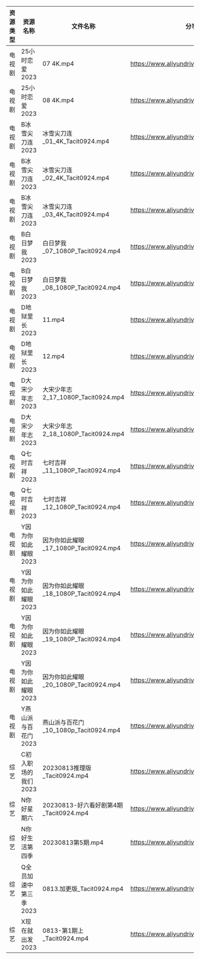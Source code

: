 | 资源类型 | 资源名称          | 文件名称                            | 分享链接                                      | 更新时间       |
| ---- | ------------- | ------------------------------- | ----------------------------------------- | ---------- |
| 电视剧  | 25小时恋爱2023    | 07 4K.mp4                       | https://www.aliyundrive.com/s/J3KM8L4y4EF | 2023-08-14 |
| 电视剧  | 25小时恋爱2023    | 08 4K.mp4                       | https://www.aliyundrive.com/s/J3KM8L4y4EF | 2023-08-14 |
| 电视剧  | B冰雪尖刀连2023    | 冰雪尖刀连_01_4K_Tacit0924.mp4       | https://www.aliyundrive.com/s/qJv5ZZatxRN | 2023-08-14 |
| 电视剧  | B冰雪尖刀连2023    | 冰雪尖刀连_02_4K_Tacit0924.mp4       | https://www.aliyundrive.com/s/qJv5ZZatxRN | 2023-08-14 |
| 电视剧  | B冰雪尖刀连2023    | 冰雪尖刀连_03_4K_Tacit0924.mp4       | https://www.aliyundrive.com/s/qJv5ZZatxRN | 2023-08-14 |
| 电视剧  | B白日梦我2023     | 白日梦我_07_1080P_Tacit0924.mp4     | https://www.aliyundrive.com/s/ehXyRVP8Cut | 2023-08-14 |
| 电视剧  | B白日梦我2023     | 白日梦我_08_1080P_Tacit0924.mp4     | https://www.aliyundrive.com/s/ehXyRVP8Cut | 2023-08-14 |
| 电视剧  | D地狱里长2023     | 11.mp4                          | https://www.aliyundrive.com/s/aJsRiLaH982 | 2023-08-14 |
| 电视剧  | D地狱里长2023     | 12.mp4                          | https://www.aliyundrive.com/s/aJsRiLaH982 | 2023-08-14 |
| 电视剧  | D大宋少年志2023    | 大宋少年志2_17_1080P_Tacit0924.mp4   | https://www.aliyundrive.com/s/Be2ceEjJu56 | 2023-08-14 |
| 电视剧  | D大宋少年志2023    | 大宋少年志2_18_1080P_Tacit0924.mp4   | https://www.aliyundrive.com/s/Be2ceEjJu56 | 2023-08-14 |
| 电视剧  | Q七时吉祥2023     | 七时吉祥_11_1080P_Tacit0924.mp4     | https://www.aliyundrive.com/s/sVcBcZXyuFA | 2023-08-14 |
| 电视剧  | Q七时吉祥2023     | 七时吉祥_12_1080P_Tacit0924.mp4     | https://www.aliyundrive.com/s/sVcBcZXyuFA | 2023-08-14 |
| 电视剧  | Y因为你如此耀眼2023  | 因为你如此耀眼_17_1080P_Tacit0924.mp4  | https://www.aliyundrive.com/s/WLdrmG3sqtA | 2023-08-14 |
| 电视剧  | Y因为你如此耀眼2023  | 因为你如此耀眼_18_1080P_Tacit0924.mp4  | https://www.aliyundrive.com/s/WLdrmG3sqtA | 2023-08-14 |
| 电视剧  | Y因为你如此耀眼2023  | 因为你如此耀眼_19_1080P_Tacit0924.mp4  | https://www.aliyundrive.com/s/WLdrmG3sqtA | 2023-08-14 |
| 电视剧  | Y因为你如此耀眼2023  | 因为你如此耀眼_20_1080P_Tacit0924.mp4  | https://www.aliyundrive.com/s/WLdrmG3sqtA | 2023-08-14 |
| 电视剧  | Y燕山派与百花门2023  | 燕山派与百花门_10_1080p_Tacit0924.mp4  | https://www.aliyundrive.com/s/aBmMJZmQGsL | 2023-08-14 |
| 综艺   | C初入职场的我们2023  | 20230813推理版_Tacit0924.mp4       | https://www.aliyundrive.com/s/pqc7pqfCNxC | 2023-08-14 |
| 综艺   | N你好星期六        | 20230813-好六看好剧第4期_Tacit0924.mp4 | https://www.aliyundrive.com/s/QGPr3eRo3pE | 2023-08-14 |
| 综艺   | N你好生活第四季      | 20230813第5期.mp4                 | https://www.aliyundrive.com/s/jU73GgvZa9y | 2023-08-14 |
| 综艺   | Q全员加速中第三季2023 | 0813.加更版_Tacit0924.mp4          | https://www.aliyundrive.com/s/FvT7oNH6GCT | 2023-08-14 |
| 综艺   | X现在就出发2023    | 0813-第1期上_Tacit0924.mp4         | https://www.aliyundrive.com/s/RBtsDZX8Y3n | 2023-08-14 |
